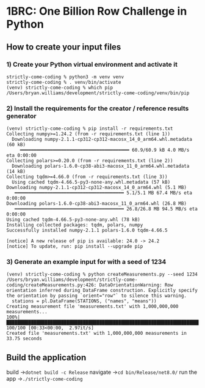 # 1BRC: One Billion Row Challenge in Python


## How to create your input files

### 1) Create your Python virtual environment and activate it

```shell
strictly-come-coding % python3 -m venv venv
strictly-come-coding % . venv/bin/activate
(venv) strictly-come-coding % which pip
/Users/bryan.williams/development/strictly-come-coding/venv/bin/pip
```


### 2) Install the requirements for the creator / reference results generator

```shell
(venv) strictly-come-coding % pip install -r requirements.txt
Collecting numpy>=1.24.2 (from -r requirements.txt (line 1))
  Downloading numpy-2.1.1-cp312-cp312-macosx_14_0_arm64.whl.metadata (60 kB)
     ━━━━━━━━━━━━━━━━━━━━━━━━━━━━━━━━━━━━━━━━ 60.9/60.9 kB 4.0 MB/s eta 0:00:00
Collecting polars>=0.20.0 (from -r requirements.txt (line 2))
  Downloading polars-1.6.0-cp38-abi3-macosx_11_0_arm64.whl.metadata (14 kB)
Collecting tqdm>=4.66.0 (from -r requirements.txt (line 3))
  Using cached tqdm-4.66.5-py3-none-any.whl.metadata (57 kB)
Downloading numpy-2.1.1-cp312-cp312-macosx_14_0_arm64.whl (5.1 MB)
   ━━━━━━━━━━━━━━━━━━━━━━━━━━━━━━━━━━━━━━━━ 5.1/5.1 MB 67.4 MB/s eta 0:00:00
Downloading polars-1.6.0-cp38-abi3-macosx_11_0_arm64.whl (26.8 MB)
   ━━━━━━━━━━━━━━━━━━━━━━━━━━━━━━━━━━━━━━━━ 26.8/26.8 MB 94.5 MB/s eta 0:00:00
Using cached tqdm-4.66.5-py3-none-any.whl (78 kB)
Installing collected packages: tqdm, polars, numpy
Successfully installed numpy-2.1.1 polars-1.6.0 tqdm-4.66.5

[notice] A new release of pip is available: 24.0 -> 24.2
[notice] To update, run: pip install --upgrade pip
```

### 3) Generate an example input for with a seed of 1234

```shell
(venv) strictly-come-coding % python createMeasurements.py --seed 1234
/Users/bryan.williams/development/strictly-come-coding/createMeasurements.py:426: DataOrientationWarning: Row orientation inferred during DataFrame construction. Explicitly specify the orientation by passing `orient="row"` to silence this warning.
  stations = pl.DataFrame(STATIONS, ("names", "means"))
Creating measurement file 'measurements.txt' with 1,000,000,000 measurements...
100%|████████████████████████████████████████████████████████████████████████████████████████████████████████████████████████████████| 100/100 [00:33<00:00,  2.97it/s]
Created file 'measurements.txt' with 1,000,000,000 measurements in 33.75 seconds
````

## Build the application

build ->`dotnet build -c Release`
navigate ->`cd bin/Release/net8.0/`
run the app ->`./strictly-come-coding`


